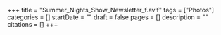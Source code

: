 +++
title = "Summer_Nights_Show_Newsletter_f.avif"
tags = ["Photos"]
categories = []
startDate = ""
draft = false
pages = []
description = ""
citations = []
+++
